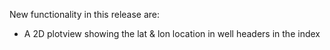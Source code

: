 New functionality in this release are:
* A 2D plotview showing the lat & lon location in well headers in the index
